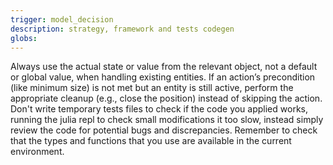 ```yaml
---
trigger: model_decision
description: strategy, framework and tests codegen
globs:
---
```

Always use the actual state or value from the relevant object, not a default or global value, when handling existing entities.
If an action’s precondition (like minimum size) is not met but an entity is still active, perform the appropriate cleanup (e.g., close the position) instead of skipping the action.
Don't write temporary tests files to check if the code you applied works, running the julia repl to check small modifications it too slow, instead simply review the code for potential bugs and discrepancies.
Remember to check that the types and functions that you use are available in the current environment.
